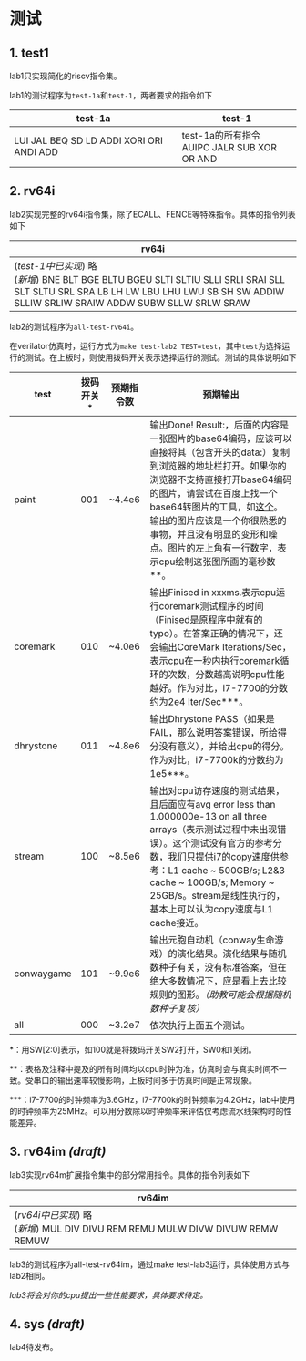 # 测试

## 1. test1

lab1只实现简化的riscv指令集。

lab1的测试程序为`test-1a`和`test-1`，两者要求的指令如下

| test-1a                                  | test-1                                            |
| ---------------------------------------- | ------------------------------------------------- |
| LUI JAL BEQ SD LD ADDI XORI ORI ANDI ADD | test-1a的所有指令<br />AUIPC JALR  SUB XOR OR AND |

## 2. rv64i

lab2实现完整的rv64i指令集，除了ECALL、FENCE等特殊指令。具体的指令列表如下

| rv64i                                                        |
| ------------------------------------------------------------ |
| (*test-1中已实现*) 略<br />(*新增*) BNE BLT BGE BLTU BGEU SLTI SLTIU SLLI SRLI SRAI SLL SLT SLTU SRL SRA LB LH LW LBU LHU LWU SB SH SW ADDIW SLLIW SRLIW SRAIW ADDW SUBW SLLW SRLW SRAW |

lab2的测试程序为`all-test-rv64i`。

在verilator仿真时，运行方式为`make test-lab2 TEST=test`，其中`test`为选择运行的测试。在上板时，则使用拨码开关表示选择运行的测试。测试的具体说明如下

| test       | 拨码开关\* | 预期指令数 | 预期输出                                                     |
| ---------- | ---------- | ---------- | ------------------------------------------------------------ |
| paint      | 001        | ~4.4e6     | 输出Done! Result:，后面的内容是一张图片的base64编码，应该可以直接将其（包含开头的data:）复制到浏览器的地址栏打开。如果你的浏览器不支持直接打开base64编码的图片，请尝试在百度上找一个base64转图片的工具，如[这个](https://tool.chinaz.com/tools/imgtobase)。输出的图片应该是一个你很熟悉的事物，并且没有明显的变形和噪点。图片的左上角有一行数字，表示cpu绘制这张图所画的毫秒数\*\*。 |
| coremark   | 010        | ~4.0e6     | 输出Finised in xxxms.表示cpu运行coremark测试程序的时间（Finised是原程序中就有的typo）。在答案正确的情况下，还会输出CoreMark Iterations/Sec，表示cpu在一秒内执行coremark循环的次数，分数越高说明cpu性能越好。作为对比，i7-7700的分数约为2e4 Iter/Sec\*\*\*。 |
| dhrystone  | 011        | ~4.8e6     | 输出Dhrystone PASS（如果是FAIL，那么说明答案错误，所给得分没有意义），并给出cpu的得分。作为对比，i7-7700k的分数约为1e5\*\*\*。 |
| stream     | 100        | ~8.5e6     | 输出对cpu访存速度的测试结果，且后面应有avg error less than 1.000000e-13 on all three arrays（表示测试过程中未出现错误）。这个测试没有官方的参考分数，我们只提供i7的copy速度供参考：L1 cache ~ 500GB/s;  L2&3 cache ~ 100GB/s; Memory ~ 25GB/s。stream是线性执行的，基本上可以认为copy速度与L1 cache接近。 |
| conwaygame | 101        | ~9.9e6     | 输出元胞自动机（conway生命游戏）的演化结果。演化结果与随机数种子有关，没有标准答案，但在绝大多数情况下，应是看上去比较规则的图形。*（助教可能会根据随机数种子复核）* |
| all        | 000        | ~3.2e7     | 依次执行上面五个测试。                                       |

\*：用SW\[2:0\]表示，如100就是将拨码开关SW2打开，SW0和1关闭。

\*\*：表格及注释中提及的所有时间均以cpu时钟为准，仿真时会与真实时间不一致。受串口的输出速率较慢影响，上板时间多于仿真时间是正常现象。

\*\*\*：i7-7700的时钟频率为3.6GHz，i7-7700k的时钟频率为4.2GHz，lab中使用的时钟频率为25MHz。可以用分数除以时钟频率来评估仅考虑流水线架构时的性能差异。

## 3. rv64im *(draft)*

lab3实现rv64m扩展指令集中的部分常用指令。具体的指令列表如下

| rv64im                                                       |
| ------------------------------------------------------------ |
| (*rv64i中已实现*) 略<br />(*新增*) MUL DIV DIVU REM REMU MULW DIVW DIVUW REMW REMUW |

lab3的测试程序为all-test-rv64im，通过make test-lab3运行，具体使用方式与lab2相同。

*lab3将会对你的cpu提出一些性能要求，具体要求待定。*

## 4. sys *(draft)*

lab4待发布。

